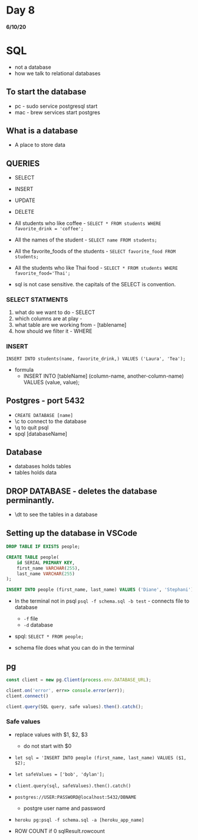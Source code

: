 # Day 8
#### 6/10/20

# SQL
- not a database
- how we talk to relational databases

## To start the database
- pc - sudo service postgresql start
- mac - brew services start postgres

## What is a database
- A place to store data

## QUERIES
- SELECT
- INSERT
- UPDATE
- DELETE

- All students who like coffee - `SELECT * FROM students WHERE favorite_drink = 'coffee';`
- All the names of the student - `SELECT name FROM students;`
- All the favorite_foods of the students - `SELECT favorite_food FROM students;`
- All the students who like Thai food - `SELECT * FROM students WHERE favorite_food='Thai';`


- sql is not case sensitive. the capitals of the SELECT is convention.
### SELECT STATMENTS
1. what do we want to do - SELECT
1. which columns are at play - 
1. what table are we working from - [tablename]
1. how should we filter it - WHERE

### INSERT
`INSERT INTO students(name, favorite_drink,) VALUES ('Laura', 'Tea');`

- formula
    - INSERT INTO [tableName] (column-name, another-column-name) VALUES (value, value);

## Postgres - port 5432
- `CREATE DATABASE [name]`
- \c to connect to the database
- \q to quit psql
- spql [databaseName]
## Database
- databases holds tables
- tables holds data
## DROP DATABASE - deletes the database perminantly.
- \dt to see the tables in a database

## Setting up the database in VSCode
```SQL
DROP TABLE IF EXISTS people;

CREATE TABLE people(
    id SERIAL PRIMARY KEY,
    first_name VARCHAR(255),
    last_name VARCHAR(255)
);

INSERT INTO people (first_name, last_name) VALUES ('Diane', 'Stephani')
```

- In the terminal not in psql `psql -f schema.sql -b test` - connects file to database
    - `-f` file
    - `-d` database
- spql: `SELECT * FROM people;`

- schema file does what you can do in the terminal

## pg
```JavaScript
const client = new pg.Client(process.env.DATABASE_URL);

client.on('error', err=> console.error(err));
client.connect()
```

```JavaScript
client.query(SQL query, safe values).then().catch();
```

### Safe values
- replace values with $1, $2, $3
    - do not start with $0
- `let sql = 'INSERT INTO people (first_name, last_name) VALUES ($1, $2);`
- `let safeValues = ['bob', 'dylan'];`
- `client.query(sql, safeValues).then().catch()`

- `postgres://USER:PASSWORD@localhost:5432/DBNAME`
    - postgre user name and password

- `heroku pg:psql -f schema.sql -a [heroku_app_name]`


- ROW COUNT if 0 sqlResult.rowcount